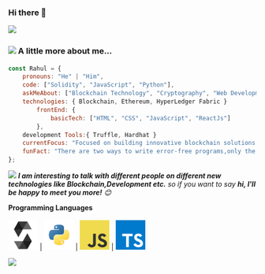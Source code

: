 ### Hi there 👋
![](https://user-images.githubusercontent.com/22107794/139580686-887df369-edb8-4bc8-b607-4fbf6d7e4866.gif)

### <img src="https://media.giphy.com/media/VgCDAzcKvsR6OM0uWg/giphy.gif" width="50"> A little more about me...

```javascript
const Rahul = {
    pronouns: "He" | "Him",
    code: ["Solidity", "JavaScript", "Python"],
    askMeAbout: ["Blockchain Technology", "Cryptography", "Web Development"],
    technologies: { Blockchain, Ethereum, HyperLedger Fabric }
        frontEnd: {
            basicTech: ["HTML", "CSS", "JavaScript", "ReactJs"]
        },
    development Tools:{ Truffle, Hardhat }
    currentFocus: "Focused on building innovative blockchain solutions and smart contract integrations for decentralized applications.",
    funFact: "There are two ways to write error-free programs,only the third one works"
};
```
<img src="https://media.giphy.com/media/LnQjpWaON8nhr21vNW/giphy.gif" width="60"> <em><b>I am interesting to talk with different people on different new technologies like Blockchain,Development etc.</b> so if you want to say <b>hi, I'll be happy to meet you more!</b> 😊</em>

**Programming Languages**
<br><br><img title="solidity" alt="solidity" width="60px" src="https://raw.githubusercontent.com/github/explore/master/topics/solidity/solidity.png"> | 
<img title="Python" alt="Python" width="60px" src="https://raw.githubusercontent.com/github/explore/master/topics/python/python.png" /> | 
<img alt="JS" title="JavaScript" width="60px" src="https://raw.githubusercontent.com/github/explore/master/topics/javascript/javascript.png"> | 
<img alt="TS" title="TypeScript" width="60px" src="https://raw.githubusercontent.com/github/explore/master/topics/typescript/typescript.png">  

<!-- footer image -->
![](https://i.imgur.com/waxVImv.png)
